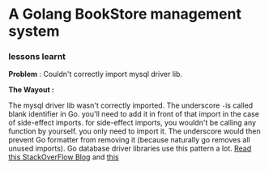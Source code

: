 # A Golang BookStore management system


### lessons learnt
**Problem** : Couldn't correctly import mysql driver lib. 

**The Wayout :**  

The mysql driver lib wasn't correctly imported. The underscore `-`is called blank identifier in Go.
you'll need to add it in front of that import in the case of side-effect imports. for side-effect imports, you wouldn't be calling any function by yourself. you only need to import it. The underscore  would then prevent Go formatter from removing it (because naturally go removes all unused imports). Go database driver libraries use this pattern a lot.
[Read this StackOverFlow Blog](https://stackoverflow.com/questions/21220077/what-does-an-underscore-in-front-of-an-import-statement-mean#:~:text=Underscore%20is%20a%20special%20character,compiler%20will%20simply%20ignore%20it.)
and [this](https://v1.gorm.io/docs/connecting_to_the_database.html#MySQL)